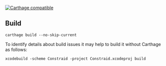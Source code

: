 [![Carthage compatible](https://img.shields.io/badge/Carthage-compatible-4BC51D.svg?style=flat)](https://github.com/Carthage/Carthage)

## Build

```
carthage build --no-skip-current
```

To identify details about build issues it may help to build it without Carthage as follows:

```
xcodebuild -scheme Constraid -project Constraid.xcodeproj build
```
